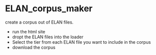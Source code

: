 # ELAN_corpus_maker

create a corpus out of ELAN files. 

* run the html site
* dropt the ELAN files into the loader
* Select the tier from each ELAN file you want to include in the corpus
* download the corpus

